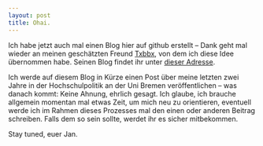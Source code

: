 ```yaml
---
layout: post
title: Ohai.
---
```


Ich habe jetzt auch mal einen Blog hier auf github erstellt &ndash; Dank geht mal wieder an meinen geschätzten Freund [Txbbx](https://github.com/txbbx), von dem ich diese Idee übernommen habe. Seinen Blog findet ihr unter [dieser Adresse](http://txbbx.github.io).

Ich werde auf diesem Blog in Kürze einen Post über meine letzten zwei Jahre in der Hochschulpolitik an der Uni Bremen veröffentlichen &ndash; was danach kommt: Keine Ahnung, ehrlich gesagt. Ich glaube, ich brauche allgemein momentan mal etwas Zeit, um mich neu zu orientieren, eventuell werde ich im Rahmen dieses Prozesses mal den einen oder anderen Beitrag schreiben. Falls dem so sein sollte, werdet ihr es sicher mitbekommen. 

Stay tuned, euer Jan.
